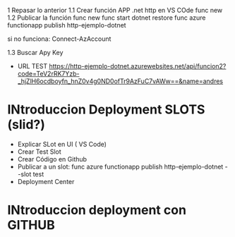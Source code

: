 1 Repasar lo anterior
1.1 Crear función APP .net http en VS COde
    func new
1.2 Publicar la función
    func new
    func start
    dotnet restore
    func azure functionapp publish http-ejemplo-dotnet 

si no funciona:
    Connect-AzAccount

1.3 Buscar Apy Key
- URL TEST https://http-ejemplo-dotnet.azurewebsites.net/api/funcion2?code=TeV2rRK7Yzb-_hjZlH6ocdboyfn_hnZ0v4g0ND0ofTr9AzFuC7vAWw==&name=andres

# INtroduccion Deployment SLOTS (slid?)
- Explicar SLot en UI ( VS Code)
- Crear Test Slot
- Crear Código en Github
- Publicar a un slot: func azure functionapp publish http-ejemplo-dotnet --slot test 
- Deployment Center

# INtroduccion deployment con GITHUB
